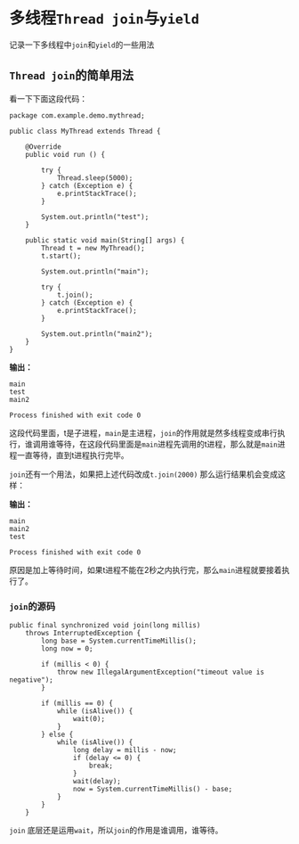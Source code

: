 # 多线程`Thread join`与`yield`

记录一下多线程中`join`和`yield`的一些用法

## `Thread join`的简单用法

看一下下面这段代码：

```
package com.example.demo.mythread;

public class MyThread extends Thread {
    
    @Override
    public void run () {
        
        try {
            Thread.sleep(5000);
        } catch (Exception e) {
            e.printStackTrace();
        }

        System.out.println("test");
    }
    
    public static void main(String[] args) {
        Thread t = new MyThread();
        t.start();

        System.out.println("main");

        try {
            t.join();
        } catch (Exception e) {
            e.printStackTrace();
        }

        System.out.println("main2");
    }
}

```

**输出：**

```
main
test
main2

Process finished with exit code 0
```

这段代码里面，t是子进程，`main`是主进程，`join`的作用就是然多线程变成串行执行，谁调用谁等待，在这段代码里面是`main`进程先调用的t进程，那么就是`main`进程一直等待，直到t进程执行完毕。

`join`还有一个用法，如果把上述代码改成`t.join(2000)` 那么运行结果机会变成这样：

**输出：**

```
main
main2
test

Process finished with exit code 0
```

原因是加上等待时间，如果t进程不能在2秒之内执行完，那么`main`进程就要接着执行了。

### `join`的源码

```
public final synchronized void join(long millis)
    throws InterruptedException {
        long base = System.currentTimeMillis();
        long now = 0;

        if (millis < 0) {
            throw new IllegalArgumentException("timeout value is negative");
        }

        if (millis == 0) {
            while (isAlive()) {
                wait(0);
            }
        } else {
            while (isAlive()) {
                long delay = millis - now;
                if (delay <= 0) {
                    break;
                }
                wait(delay);
                now = System.currentTimeMillis() - base;
            }
        }
    }
```

`join` 底层还是运用`wait`，所以`join`的作用是谁调用，谁等待。

